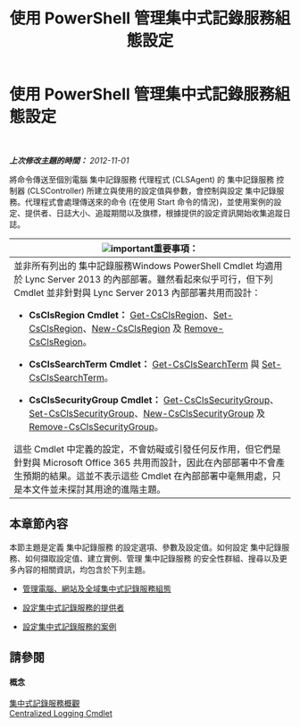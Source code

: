 ﻿---
title: 使用 PowerShell 管理集中式記錄服務組態設定
TOCTitle: 使用 PowerShell 管理集中式記錄服務組態設定
ms:assetid: f455c3aa-0061-413d-bdfb-a3e78f82723d
ms:mtpsurl: https://technet.microsoft.com/zh-tw/library/JJ721938(v=OCS.15)
ms:contentKeyID: 49890507
ms.date: 08/24/2015
mtps_version: v=OCS.15
ms.translationtype: HT
---

# 使用 PowerShell 管理集中式記錄服務組態設定

 

_**上次修改主題的時間：** 2012-11-01_

將命令傳送至個別電腦 集中記錄服務 代理程式 (CLSAgent) 的 集中記錄服務 控制器 (CLSController) 所建立與使用的設定值與參數，會控制與設定 集中記錄服務。代理程式會處理傳送來的命令 (在使用 Start 命令的情況)，並使用案例的設定、提供者、日誌大小、追蹤期間以及旗標，根據提供的設定資訊開始收集追蹤日誌。

<table>
<colgroup>
<col style="width: 100%" />
</colgroup>
<thead>
<tr class="header">
<th><img src="images/Gg412908.important(OCS.15).gif" title="important" alt="important" />重要事項：</th>
</tr>
</thead>
<tbody>
<tr class="odd">
<td>並非所有列出的 集中記錄服務Windows PowerShell Cmdlet 均適用於 Lync Server 2013 的內部部署。雖然看起來似乎可行，但下列 Cmdlet 並非針對與 Lync Server 2013 內部部署共用而設計：
<ul>
<li><p><strong>CsClsRegion Cmdlet：</strong> <a href="https://docs.microsoft.com/en-us/powershell/module/skype/Get-CsClsRegion">Get-CsClsRegion</a>、<a href="https://docs.microsoft.com/en-us/powershell/module/skype/Set-CsClsRegion">Set-CsClsRegion</a>、<a href="https://docs.microsoft.com/en-us/powershell/module/skype/New-CsClsRegion">New-CsClsRegion</a> 及 <a href="https://docs.microsoft.com/en-us/powershell/module/skype/New-CsClsRegion">Remove-CsClsRegion</a>。</p></li>
<li><p><strong>CsClsSearchTerm Cmdlet：</strong> <a href="https://docs.microsoft.com/en-us/powershell/module/skype/Get-CsClsSearchTerm">Get-CsClsSearchTerm</a> 與 <a href="https://docs.microsoft.com/en-us/powershell/module/skype/Set-CsClsSearchTerm">Set-CsClsSearchTerm</a>。</p></li>
<li><p><strong>CsClsSecurityGroup Cmdlet：</strong> <a href="https://docs.microsoft.com/en-us/powershell/module/skype/Get-CsClsSecurityGroup">Get-CsClsSecurityGroup</a>、<a href="https://docs.microsoft.com/en-us/powershell/module/skype/Set-CsClsSecurityGroup">Set-CsClsSecurityGroup</a>、<a href="https://docs.microsoft.com/en-us/powershell/module/skype/New-CsClsSecurityGroup">New-CsClsSecurityGroup</a> 及 <a href="https://docs.microsoft.com/en-us/powershell/module/skype/Remove-CsClsSecurityGroup">Remove-CsClsSecurityGroup</a>。</p></li>
</ul>
這些 Cmdlet 中定義的設定，不會妨礙或引發任何反作用，但它們是針對與 Microsoft Office 365 共用而設計，因此在內部部署中不會產生預期的結果。這並不表示這些 Cmdlet 在內部部署中毫無用處，只是本文件並未探討其用途的進階主題。</td>
</tr>
</tbody>
</table>


## 本章節內容

本節主題是定義 集中記錄服務 的設定選項、參數及設定值。如何設定 集中記錄服務、如何擷取設定值、建立實例、管理 集中記錄服務 的安全性群組、搜尋以及更多內容的相關資訊，均包含於下列主題。

  - [管理電腦、網站及全域集中式記錄服務組態](lync-server-2013-managing-computer-site-and-global-centralized-logging-service-configuration.md)

  - [設定集中式記錄服務的提供者](lync-server-2013-configuring-providers-for-centralized-logging-service.md)

  - [設定集中式記錄服務的案例](lync-server-2013-configuring-scenarios-for-the-centralized-logging-service.md)

## 請參閱

#### 概念

[集中式記錄服務概觀](lync-server-2013-overview-of-the-centralized-logging-service.md)  
[Centralized Logging Cmdlet](lync-server-2013-centralized-logging-cmdlets.md)

